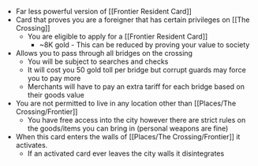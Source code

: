 - Far less powerful version of [[Frontier Resident Card]]
- Card that proves you are a foreigner that has certain privileges on [[The Crossing]]
	- You are eligible to apply for a [[Frontier Resident Card]]
		- ~8K gold - This can be reduced by proving your value to society
- Allows you to pass through all bridges on the crossing
	- You will be subject to searches and checks
	- It will cost you 50 gold toll per bridge but corrupt guards may force you to pay more
	- Merchants will have to pay an extra tariff for each bridge based on their goods value
- You are not permitted to live in any location other than [[Places/The Crossing/Frontier]]
	- You have free access into the city however there are strict rules on the goods/items you can bring in (personal weapons are fine)
- When this card enters the walls of [[Places/The Crossing/Frontier]] it activates. 
	- If an activated card ever leaves the city walls it disintegrates